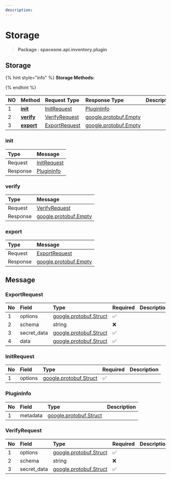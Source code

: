 ```yaml
---
description:  
---
```

# Storage

>  **Package : spaceone.api.inventory.plugin**

## Storage

{% hint style="info" %}
**Storage Methods:**

{%  endhint %}


| NO |  Method | Request Type | Response Type | Description |
| :--- | :--- | :--- | :--- | :--- |
| 1 | [**init**](storage.md#init)|   [InitRequest](storage.md#initrequest) |   [PluginInfo](storage.md#plugininfo) |  |
| 2 | [**verify**](storage.md#verify)|   [VerifyRequest](storage.md#verifyrequest) |  [google.protobuf.Empty](https://github.com/protocolbuffers/protobuf/blob/master/src/google/protobuf/empty.proto)|  |
| 3 | [**export**](storage.md#export)|   [ExportRequest](storage.md#exportrequest) |  [google.protobuf.Empty](https://github.com/protocolbuffers/protobuf/blob/master/src/google/protobuf/empty.proto)|  | 
 

 
### init


| Type | Message |
| :--- | :--- |
| Request | [InitRequest](storage.md#initrequest) |
| Response |  [PluginInfo](storage.md#plugininfo)  |
 
 

 
### verify


| Type | Message |
| :--- | :--- |
| Request | [VerifyRequest](storage.md#verifyrequest) |
| Response | [google.protobuf.Empty](https://github.com/protocolbuffers/protobuf/blob/master/src/google/protobuf/empty.proto) |
 
 

 
### export


| Type | Message |
| :--- | :--- |
| Request | [ExportRequest](storage.md#exportrequest) |
| Response | [google.protobuf.Empty](https://github.com/protocolbuffers/protobuf/blob/master/src/google/protobuf/empty.proto) |


## 

## Message

### ExportRequest
| No | Field | Type | Required | Description |
| :--- | :--- | :--- | :--- | :--- |
| 1 | options |[google.protobuf.Struct](https://github.com/protocolbuffers/protobuf/blob/master/src/google/protobuf/struct.proto)|✅| |
| 2 | schema |string|❌| |
| 3 | secret_data |[google.protobuf.Struct](https://github.com/protocolbuffers/protobuf/blob/master/src/google/protobuf/struct.proto)|✅| |
| 4 | data |[google.protobuf.Struct](https://github.com/protocolbuffers/protobuf/blob/master/src/google/protobuf/struct.proto)|✅| |

### InitRequest
| No | Field | Type | Required | Description |
| :--- | :--- | :--- | :--- | :--- |
| 1 | options |[google.protobuf.Struct](https://github.com/protocolbuffers/protobuf/blob/master/src/google/protobuf/struct.proto)|✅| |

### PluginInfo
| No | Field | Type |  Description |
| :--- | :--- | :--- | :--- |
| 1 | metadata |[google.protobuf.Struct](https://github.com/protocolbuffers/protobuf/blob/master/src/google/protobuf/struct.proto) | |

### VerifyRequest
| No | Field | Type | Required | Description |
| :--- | :--- | :--- | :--- | :--- |
| 1 | options |[google.protobuf.Struct](https://github.com/protocolbuffers/protobuf/blob/master/src/google/protobuf/struct.proto)|✅| |
| 2 | schema |string|❌| |
| 3 | secret_data |[google.protobuf.Struct](https://github.com/protocolbuffers/protobuf/blob/master/src/google/protobuf/struct.proto)|✅| |
